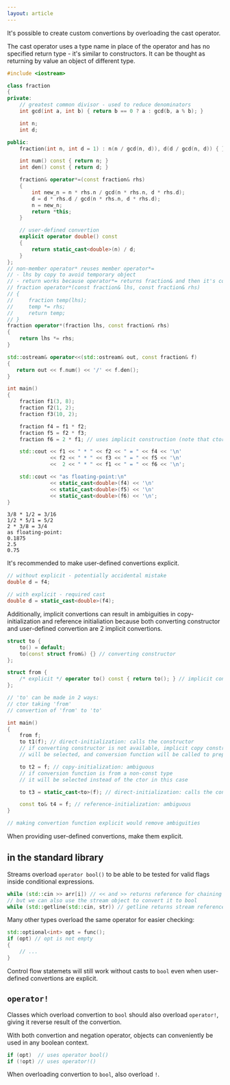 ```yaml
---
layout: article
---
```


It's possible to create custom convertions by overloading the cast operator.

The cast operator uses a type name in place of the operator and has no specified return type - it's similar to constructors. It can be thought as returning by value an object of different type.

```c++
#include <iostream>

class fraction
{
private:
    // greatest common divisor - used to reduce denominators
    int gcd(int a, int b) { return b == 0 ? a : gcd(b, a % b); }

    int n;
    int d;

public:
    fraction(int n, int d = 1) : n(n / gcd(n, d)), d(d / gcd(n, d)) { }

    int num() const { return n; }
    int den() const { return d; }

    fraction& operator*=(const fraction& rhs)
    {
        int new_n = n * rhs.n / gcd(n * rhs.n, d * rhs.d);
        d = d * rhs.d / gcd(n * rhs.n, d * rhs.d);
        n = new_n;
        return *this;
    }

    // user-defined convertion
    explicit operator double() const
    {
        return static_cast<double>(n) / d;
    }
};
// non-member operator* reuses member operator*=
// - lhs by copy to avoid temporary object
// - return works because operator*= returns fraction& and then it's copied
// fraction operator*(const fraction& lhs, const fraction& rhs)
// {
//     fraction temp(lhs);
//     temp *= rhs;
//     return temp;
// }
fraction operator*(fraction lhs, const fraction& rhs)
{
    return lhs *= rhs;
}

std::ostream& operator<<(std::ostream& out, const fraction& f)
{
   return out << f.num() << '/' << f.den();
}

int main()
{
    fraction f1(3, 8);
    fraction f2(1, 2);
    fraction f3(10, 2);

    fraction f4 = f1 * f2;
    fraction f5 = f2 * f3;
    fraction f6 = 2 * f1; // uses implicit construction (note that ctor has default argument)

    std::cout << f1 << " * " << f2 << " = " << f4 << '\n'
              << f2 << " * " << f3 << " = " << f5 << '\n'
              <<  2 << " * " << f1 << " = " << f6 << '\n';

    std::cout << "as floating-point:\n"
              << static_cast<double>(f4) << '\n'
              << static_cast<double>(f5) << '\n'
              << static_cast<double>(f6) << '\n';
}
```

~~~
3/8 * 1/2 = 3/16
1/2 * 5/1 = 5/2
2 * 3/8 = 3/4
as floating-point:
0.1875
2.5
0.75
~~~

It's recommended to make user-defined convertions explicit.

```c++
// without explicit - potentially accidental mistake
double d = f4;

// with explicit - required cast
double d = static_cast<double>(f4);
```

Additionally, implicit convertions can result in ambiguities in copy-initialization and reference initialiation because both converting constructor and user-defined convertion are 2 implicit convertions.

```c++
struct to {
    to() = default;
    to(const struct from&) {} // converting constructor
};

struct from {
    /* explicit */ operator to() const { return to(); } // implicit conversion function
};

// 'to' can be made in 2 ways:
// ctor taking 'from'
// convertion of 'from' to 'to'

int main()
{
    from f;
    to t1(f); // direct-initialization: calls the constructor
    // if converting constructor is not available, implicit copy constructor
    // will be selected, and conversion function will be called to prepare its argument

    to t2 = f; // copy-initialization: ambiguous
    // if conversion function is from a non-const type
    // it will be selected instead of the ctor in this case

    to t3 = static_cast<to>(f); // direct-initialization: calls the constructor

    const to& t4 = f; // reference-initialization: ambiguous
}

// making convertion function explicit would remove ambiguities
```

<div class="note pro-tip">
When providing user-defined convertions, make them explicit.
</div>

## in the standard library

Streams overload `operator bool()` to be able to be tested for valid flags inside conditional expressions.

```c++
while (std::cin >> arr[i]) // << and >> returns reference for chaining
// but we can also use the stream object to convert it to bool
while (std::getline(std::cin, str)) // getline returns stream reference, then the stream is converted to bool
```

Many other types overload the same operator for easier checking:

```c++
std::optional<int> opt = func();
if (opt) // opt is not empty
{
    // ...
}
```

<div class="note info">

Control flow statemets will still work without casts to `bool` even when user-defined convertions are explicit.
</div>

## `operator!`

Classes which overload convertion to `bool` should also overload `operator!`, giving it reverse result of the convertion.

With both convertion and negation operator, objects can conveniently be used in any boolean context.

```c++
if (opt)  // uses operator bool()
if (!opt) // uses operator!()
```

<div class="note pro-tip">

When overloading convertion to `bool`, also overload `!`.
</div>
